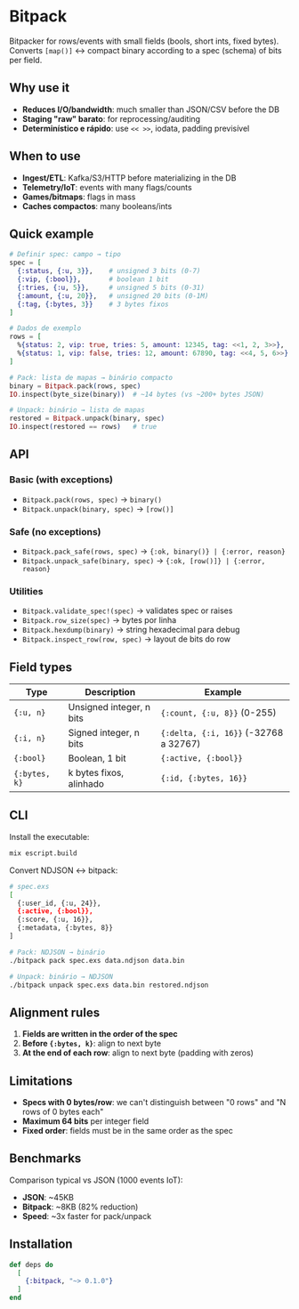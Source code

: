 # Bitpack

Bitpacker for rows/events with small fields (bools, short ints, fixed bytes).
Converts `[map()]` ↔ compact binary according to a spec (schema) of bits per field.

## Why use it

- **Reduces I/O/bandwidth**: much smaller than JSON/CSV before the DB
- **Staging "raw" barato**: for reprocessing/auditing
- **Determinístico e rápido**: use `<< >>`, iodata, padding previsível

## When to use

- **Ingest/ETL**: Kafka/S3/HTTP before materializing in the DB
- **Telemetry/IoT**: events with many flags/counts
- **Games/bitmaps**: flags in mass
- **Caches compactos**: many booleans/ints

## Quick example

```elixir
# Definir spec: campo → tipo
spec = [
  {:status, {:u, 3}},    # unsigned 3 bits (0-7)
  {:vip, {:bool}},       # boolean 1 bit
  {:tries, {:u, 5}},     # unsigned 5 bits (0-31)
  {:amount, {:u, 20}},   # unsigned 20 bits (0-1M)
  {:tag, {:bytes, 3}}    # 3 bytes fixos
]

# Dados de exemplo
rows = [
  %{status: 2, vip: true, tries: 5, amount: 12345, tag: <<1, 2, 3>>},
  %{status: 1, vip: false, tries: 12, amount: 67890, tag: <<4, 5, 6>>}
]

# Pack: lista de mapas → binário compacto
binary = Bitpack.pack(rows, spec)
IO.inspect(byte_size(binary))  # ~14 bytes (vs ~200+ bytes JSON)

# Unpack: binário → lista de mapas
restored = Bitpack.unpack(binary, spec)
IO.inspect(restored == rows)   # true
```

## API

### Basic (with exceptions)
- `Bitpack.pack(rows, spec)` → `binary()`
- `Bitpack.unpack(binary, spec)` → `[row()]`

### Safe (no exceptions)
- `Bitpack.pack_safe(rows, spec)` → `{:ok, binary()} | {:error, reason}`
- `Bitpack.unpack_safe(binary, spec)` → `{:ok, [row()]} | {:error, reason}`

### Utilities
- `Bitpack.validate_spec!(spec)` → validates spec or raises
- `Bitpack.row_size(spec)` → bytes por linha
- `Bitpack.hexdump(binary)` → string hexadecimal para debug
- `Bitpack.inspect_row(row, spec)` → layout de bits do row

## Field types

| Type | Description | Example |
|------|-----------|---------|
| `{:u, n}` | Unsigned integer, n bits | `{:count, {:u, 8}}` (0-255) |
| `{:i, n}` | Signed integer, n bits | `{:delta, {:i, 16}}` (-32768 a 32767) |
| `{:bool}` | Boolean, 1 bit | `{:active, {:bool}}` |
| `{:bytes, k}` | k bytes fixos, alinhado | `{:id, {:bytes, 16}}` |

## CLI

Install the executable:
```bash
mix escript.build
```

Convert NDJSON ↔ bitpack:
```bash
# spec.exs
[
  {:user_id, {:u, 24}},
  {:active, {:bool}},
  {:score, {:u, 16}},
  {:metadata, {:bytes, 8}}
]

# Pack: NDJSON → binário
./bitpack pack spec.exs data.ndjson data.bin

# Unpack: binário → NDJSON  
./bitpack unpack spec.exs data.bin restored.ndjson
```

## Alignment rules

1. **Fields are written in the order of the spec**
2. **Before `{:bytes, k}`**: align to next byte
3. **At the end of each row**: align to next byte (padding with zeros)

## Limitations

- **Specs with 0 bytes/row**: we can't distinguish between "0 rows" and "N rows of 0 bytes each"
- **Maximum 64 bits** per integer field
- **Fixed order**: fields must be in the same order as the spec

## Benchmarks

Comparison typical vs JSON (1000 events IoT):
- **JSON**: ~45KB
- **Bitpack**: ~8KB (82% reduction)
- **Speed**: ~3x faster for pack/unpack

## Installation

```elixir
def deps do
  [
    {:bitpack, "~> 0.1.0"}
  ]
end
```

